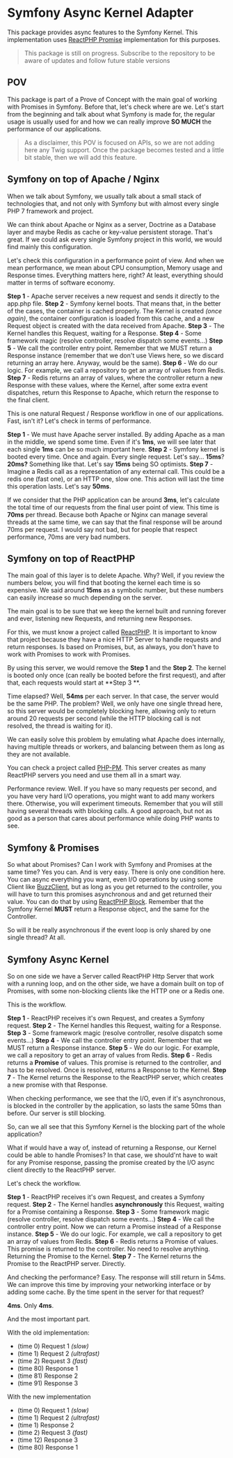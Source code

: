 # Symfony Async Kernel Adapter

This package provides async features to the Symfony Kernel. This implementation
uses [ReactPHP Promise](https://github.com/reactphp/promise) implementation for
this purposes.

> This package is still on progress. Subscribe to the repository to be aware of
> updates and follow future stable versions

## POV

This package is part of a Prove of Concept with the main goal of working with
Promises in Symfony. Before that, let's check where are we. Let's start from the
beginning and talk about what Symfony is made for, the regular usage is usually
used for and how we can really improve **SO MUCH** the performance of our
applications.

> As a disclaimer, this POV is focused on APIs, so we are not adding here any
> Twig support. Once the package becomes tested and a little bit stable, then we
> will add this feature.

## Symfony on top of Apache / Nginx

When we talk about Symfony, we usually talk about a small stack of technologies
that, and not only with Symfony but with almost every single PHP 7 framework and
project.

We can think about Apache or Nginx as a server, Doctrine as a Database layer and
maybe Redis as cache or key-value persistent storage. That's great. If we could
ask every single Symfony project in this world, we would find mainly this
configuration.

Let's check this configuration in a performance point of view. And when we mean
performance, we mean about CPU consumption, Memory usage and Response times.
Everything matters here, right? At least, everything should matter in terms of
software economy.

**Step 1** - Apache server receives a new request and sends it directly to the
app.php file.
**Step 2** - Symfony kernel boots. That means that, in the better of the cases, the
container is cached properly. The Kernel is created *(once again)*, the 
container configuration is loaded from this cache, and a new Request object is
created with the data received from Apache.
**Step 3** - The Kernel handles this Request, waiting for a Response.
**Step 4** - Some framework magic (resolve controller, resolve dispatch some
events...)
**Step 5** - We call the controller entry point. Remember that we MUST return a
Response instance (remember that we don't use Views here, so we discard
returning an array here. Anyway, would be the same).
**Step 6** - We do our logic. For example, we call a repository to get an array of
values from Redis.
**Step 7** - Redis returns an array of values, where the controller return a new
Response with these values, where the Kernel, after some extra event dispatches,
return this Response to Apache, which return the response to the final client.

This is one natural Request / Response workflow in one of our applications.
Fast, isn't it? Let's check in terms of performance.

**Step 1** - We must have Apache server installed. By adding Apache as a man in
the middle, we spend some time. Even if it's **1ms**, we will see later that
each single **1ms** can be so much important here.
**Step 2** - Symfony kernel is booted every time. Once and again. Every single
request. Let's say... **15ms**? **20ms?** Something like that. Let's say
**15ms** being SO optimists.
**Step 7** - Imagine a Redis call as a representation of any external call. This
could be a redis one (fast one), or an HTTP one, slow one. This action will
last the time this operation lasts. Let's say **50ms**.

If we consider that the PHP application can be around **3ms**, let's calculate
the total time of our requests from the final user point of view. This time is
**70ms** per thread. Because both Apache or Nginx can manage several threads at
the same time, we can say that the final response will be around 70ms per
request. I would say not bad, but for people that respect performance, 70ms are
very bad numbers.

## Symfony on top of ReactPHP

The main goal of this layer is to delete Apache. Why? Well, if you review the
numbers below, you will find that booting the kernel each time is so expensive.
We said around **15ms** as a symbolic number, but these numbers can easily
increase so much depending on the server.

The main goal is to be sure that we keep the kernel built and running forever
and ever, listening new Requests, and returning new Responses.

For this, we must know a project called [ReactPHP](https://github.com/reactphp).
It is important to know that project because they have a nice HTTP Server to
handle requests and return responses. Is based on Promises, but, as always, you
don't have to work with Promises to work with Promises.

By using this server, we would remove the **Step 1** and the **Step 2**. The
kernel is booted only once (can really be booted before the first request), and
after that, each requests would start at **Step 3 **.

Time elapsed? Well, **54ms** per each server. In that case, the server would be
the same PHP. The problem? Well, we only have one single thread here, so this
server would be completely blocking here, allowing only to return around 20
requests per second (while the HTTP blocking call is not resolved, the thread is
waiting for it).

We can easily solve this problem by emulating what Apache does internally,
having multiple threads or workers, and balancing between them as long as they
are not available.

You can check a project called [PHP-PM](https://github.com/php-pm/php-pm). This
server creates as many ReactPHP servers you need and use them all in a smart
way.

Performance review. Well. If you have so many requests per second, and you have
very hard I/O operations, you might want to add many workers there. Otherwise,
you will experiment timeouts. Remember that you will still having several
threads with blocking calls. A good approach, but not as good as a person that
cares about performance while doing PHP wants to see.

## Symfony & Promises

So what about Promises? Can I work with Symfony and Promises at the same time?
Yes you can. And is very easy. There is only one condition here. You can async
everything you want, even I/O operations by using some Client like
[BuzzClient](https://github.com/clue/reactphp-buzz), but as long as you get
returned to the controller, you will have to turn this promises asynchronous and
and get returned their value. You can do that by using
[ReactPHP Block](https://github.com/clue/reactphp-block). Remember that the
Symfony Kernel **MUST** return a Response object, and the same for the
Controller.

So will it be really asynchronous if the event loop is only shared by one single
thread? At all.

## Symfony Async Kernel

So on one side we have a Server called ReactPHP Http Server that work with a
running loop, and on the other side, we have a domain built on top of Promises,
with some non-blocking clients like the HTTP one or a Redis one.

This is the workflow.

**Step 1** - ReactPHP receives it's own Request, and creates a Symfony request.
**Step 2** - The Kernel handles this Request, waiting for a Response.
**Step 3** - Some framework magic (resolve controller, resolve dispatch some
events...)
**Step 4** - We call the controller entry point. Remember that we MUST return a
Response instance.
**Step 5** - We do our logic. For example, we call a repository to get an array
of values from Redis.
**Step 6** - Redis returns a **Promise** of values. This promise is returned to
the controller, and has to be resolved. Once is resolved, returns a Response to
the Kernel.
**Step 7** - The Kernel returns the Response to the ReactPHP server, which
creates a new promise with that Response.

When checking performance, we see that the I/O, even if it's asynchronous, is
blocked in the controller by the application, so lasts the same 50ms than
before. Our server is still blocking.

So, can we all see that this Symfony Kernel is the blocking part of the whole
application?

What if would have a way of, instead of returning a Response, our Kernel could
be able to handle Promises? In that case, we should'nt have to wait for any
Promise response, passing the promise created by the I/O async client directly
to the ReactPHP server.

Let's check the workflow.

**Step 1** - ReactPHP receives it's own Request, and creates a Symfony request.
**Step 2** - The Kernel handles **asynchronously** this Request, waiting for a 
Promise containing a Response.
**Step 3** - Some framework magic (resolve controller, resolve dispatch some
events...)
**Step 4** - We call the controller entry point. Now we can return a Promise
instead of a Response instance.
**Step 5** - We do our logic. For example, we call a repository to get an array
of values from Redis.
**Step 6** - Redis returns a Promise of values. This promise is returned to
the controller. No need to resolve anything. Returning the Promise to the
Kernel.
**Step 7** - The Kernel returns the Promise to the ReactPHP server. Directly.

And checking the performance? Easy. The response will still return in 54ms. We
can improve this time by improving your networking interface or by adding some
cache. By the time spent in the server for that request?

**4ms**.
Only **4ms**.

And the most important part.

With the old implementation:
- (time 0) Request 1 *(slow)*
- (time 1) Request 2 *(ultrafast)*
- (time 2) Request 3 *(fast)*
- (time 80) Response 1
- (time 81) Response 2
- (time 91) Response 3

With the new implementation
- (time 0) Request 1 *(slow)*
- (time 1) Request 2 *(ultrafast)*
- (time 1) Response 2
- (time 2) Request 3 *(fast)*
- (time 12) Response 3
- (time 80) Response 1
